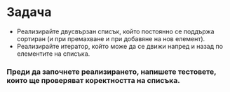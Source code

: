 # Задача

* Реализирайте двусвързан списък, който постоянно се поддържа сортиран (и при премахване и при добавяне на нов елемент).
* Реализирайте итератор, който може да се движи напред и назад по елементите на списъка.

### Преди да започнете реализирането, напишете тестовете, които ще проверяват коректността на списъка.
